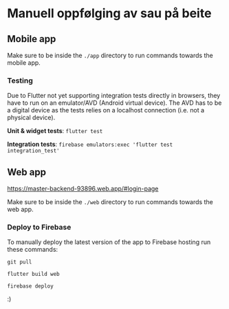 # Manuell oppfølging av sau på beite

## Mobile app
Make sure to be inside the `./app` directory to run commands towards the mobile app.

### Testing
Due to Flutter not yet supporting integration tests directly in browsers, they have to run on an emulator/AVD (Android virtual device). The AVD has to be a digital device as the tests relies on a localhost connection (i.e. not a physical device).

<b>Unit & widget tests</b>: `flutter test`

<b>Integration tests</b>: `firebase emulators:exec 'flutter test integration_test'`

## Web app

https://master-backend-93896.web.app/#login-page

Make sure to be inside the `./web` directory to run commands towards the web app.

### Deploy to Firebase

To manually deploy the latest version of the app to Firebase hosting run these commands:

`git pull`

`flutter build web`

`firebase deploy`

:)
